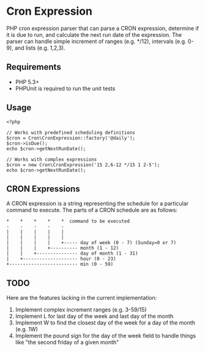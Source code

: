 Cron Expression
===============

PHP cron expression parser that can parse a CRON expression, determine if it is due to run, and calculate the next run date of the expression.  The parser can handle simple increment of ranges (e.g. */12), intervals (e.g. 0-9), and lists (e.g. 1,2,3).

Requirements
------------

- PHP 5.3+
- PHPUnit is required to run the unit tests

Usage
-----

    <?php

    // Works with predefined scheduling definitions
    $cron = Cron\CronExpression::factory('@daily');
    $cron->isDue();
    echo $cron->getNextRunDate();

    // Works with complex expressions
    $cron = new Cron\CronExpression('15 2,6-12 */15 1 2-5');
    echo $cron->getNextRunDate();

CRON Expressions
----------------

A CRON expression is a string representing the schedule for a particular command to execute.  The parts of a CRON schedule are as follows:

    *    *    *    *    *  command to be executed
    -    -    -    -    -
    |    |    |    |    |
    |    |    |    |    |
    |    |    |    |    +----- day of week (0 - 7) (Sunday=0 or 7)
    |    |    |    +---------- month (1 - 12)
    |    |    +--------------- day of month (1 - 31)
    |    +-------------------- hour (0 - 23)
    +------------------------- min (0 - 59)

TODO
----

Here are the features lacking in the current implementation:

1. Implement complex increment ranges (e.g. 3-59/15)
2. Implement L for last day of the week and last day of the month
3. Implement W to find the closest day of the week for a day of the month (e.g. 1W)
4. Implement the pound sign for the day of the week field to handle things like "the second friday of a given month"
